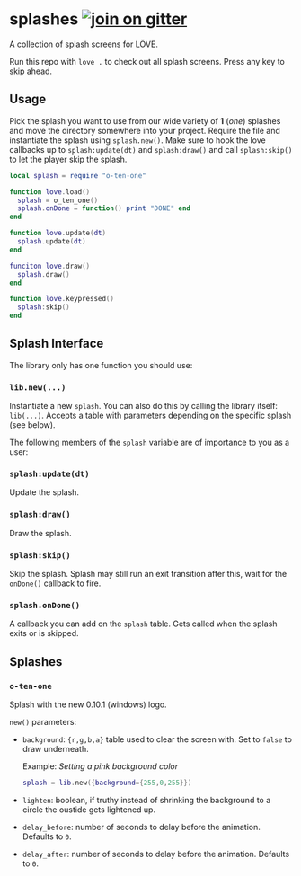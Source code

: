 splashes [![join on gitter](https://badges.gitter.im/love2d-community/splashes.svg)](https://gitter.im/love2d-community/splashes)
========
A collection of splash screens for LÖVE.

Run this repo with `love .` to check out all splash screens.
Press any key to skip ahead.

Usage
-----
Pick the splash you want to use from our wide variety of **1** (*one*) splashes and move the directory somewhere into your project.
Require the file and instantiate the splash using `splash.new()`.
Make sure to hook the love callbacks up to `splash:update(dt)` and `splash:draw()` and call `splash:skip()` to let the player skip the splash.

```lua
local splash = require "o-ten-one"

function love.load()
  splash = o_ten_one()
  splash.onDone = function() print "DONE" end
end

function love.update(dt)
  splash.update(dt)
end

funciton love.draw()
  splash.draw()
end

function love.keypressed()
  splash:skip()
end
```

Splash Interface
----------------

The library only has one function you should use:

### `lib.new(...)`
Instantiate a new `splash`.
You can also do this by calling the library itself: `lib(...)`.
Accepts a table with parameters depending on the specific splash (see below).

The following members of the `splash` variable are of importance to you as a user:

### `splash:update(dt)`
Update the splash.

### `splash:draw()`
Draw the splash.

### `splash:skip()`
Skip the splash.
Splash may still run an exit transition after this, wait for the `onDone()` callback to fire.

### `splash.onDone()`
A callback you can add on the `splash` table.
Gets called when the splash exits or is skipped.

Splashes
--------

### `o-ten-one`
Splash with the new 0.10.1 (windows) logo.

`new()` parameters:

* `background`: `{r,g,b,a}` table used to clear the screen with.
  Set to `false` to draw underneath.

  Example: _Setting a pink background color_

  ```lua
  splash = lib.new({background={255,0,255}})
  ```

* `lighten`: boolean, if truthy instead of shrinking the background to a circle the oustide gets lightened up.

* `delay_before`: number of seconds to delay before the animation.
  Defaults to `0`.

* `delay_after`: number of seconds to delay before the animation.
  Defaults to `0`.

